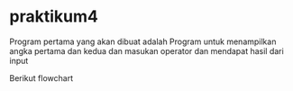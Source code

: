 # praktikum4
Program pertama yang akan dibuat adalah Program untuk menampilkan angka pertama dan kedua dan masukan operator dan mendapat hasil dari input

Berikut flowchart
